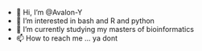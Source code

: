 - 👋 Hi, I’m @Avalon-Y
- 👀 I’m interested in bash and R and python
- 🌱 I’m currently studying my masters of bioinformatics
- 📫 How to reach me ... ya dont

<!---
Avalon-Y/Avalon-Y is a ✨ special ✨ repository because its `README.md` (this file) appears on your GitHub profile.
You can click the Preview link to take a look at your changes.
--->
